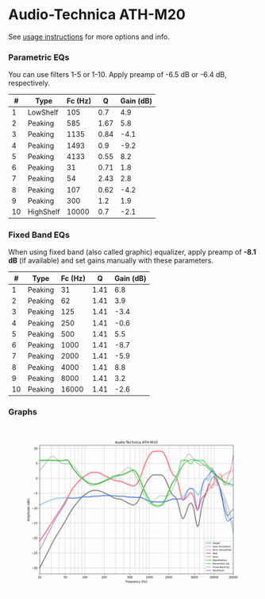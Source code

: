 # Audio-Technica ATH-M20
See [usage instructions](https://github.com/jaakkopasanen/AutoEq#usage) for more options and info.

### Parametric EQs
You can use filters 1-5 or 1-10. Apply preamp of -6.5 dB or -6.4 dB, respectively.

|   # | Type      |   Fc (Hz) |    Q |   Gain (dB) |
|-----|-----------|-----------|------|-------------|
|   1 | LowShelf  |       105 | 0.7  |         4.9 |
|   2 | Peaking   |       585 | 1.67 |         5.8 |
|   3 | Peaking   |      1135 | 0.84 |        -4.1 |
|   4 | Peaking   |      1493 | 0.9  |        -9.2 |
|   5 | Peaking   |      4133 | 0.55 |         8.2 |
|   6 | Peaking   |        31 | 0.71 |         1.8 |
|   7 | Peaking   |        54 | 2.43 |         2.8 |
|   8 | Peaking   |       107 | 0.62 |        -4.2 |
|   9 | Peaking   |       300 | 1.2  |         1.9 |
|  10 | HighShelf |     10000 | 0.7  |        -2.1 |

### Fixed Band EQs
When using fixed band (also called graphic) equalizer, apply preamp of **-8.1 dB** (if available) and set gains manually with these parameters.

|   # | Type    |   Fc (Hz) |    Q |   Gain (dB) |
|-----|---------|-----------|------|-------------|
|   1 | Peaking |        31 | 1.41 |         6.8 |
|   2 | Peaking |        62 | 1.41 |         3.9 |
|   3 | Peaking |       125 | 1.41 |        -3.4 |
|   4 | Peaking |       250 | 1.41 |        -0.6 |
|   5 | Peaking |       500 | 1.41 |         5.5 |
|   6 | Peaking |      1000 | 1.41 |        -8.7 |
|   7 | Peaking |      2000 | 1.41 |        -5.9 |
|   8 | Peaking |      4000 | 1.41 |         8.8 |
|   9 | Peaking |      8000 | 1.41 |         3.2 |
|  10 | Peaking |     16000 | 1.41 |        -2.6 |

### Graphs
![](./Audio-Technica%20ATH-M20.png)
